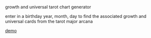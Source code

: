 growth and universal tarot chart generator

enter in a birthday year, month, day to find the associated growth and universal cards from the tarot major arcana

[demo](https://quilime.github.io/tarot/)
